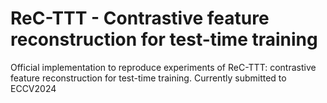 # ReC-TTT - Contrastive feature reconstruction for test-time training

Official implementation to reproduce experiments of ReC-TTT: contrastive feature reconstruction for test-time training. Currently submitted to ECCV2024

